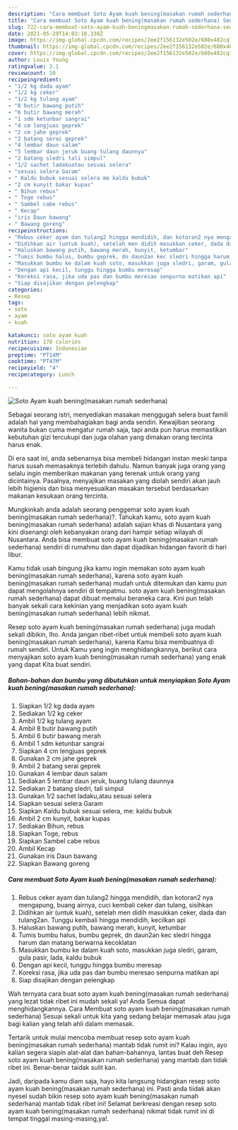 ```yaml
---
description: "Cara membuat Soto Ayam kuah bening(masakan rumah sederhana) Sederhana Untuk Jualan"
title: "Cara membuat Soto Ayam kuah bening(masakan rumah sederhana) Sederhana Untuk Jualan"
slug: 722-cara-membuat-soto-ayam-kuah-beningmasakan-rumah-sederhana-sederhana-untuk-jualan
date: 2021-05-29T14:03:10.338Z
image: https://img-global.cpcdn.com/recipes/2ee2f156132e502e/680x482cq70/soto-ayam-kuah-beningmasakan-rumah-sederhana-foto-resep-utama.jpg
thumbnail: https://img-global.cpcdn.com/recipes/2ee2f156132e502e/680x482cq70/soto-ayam-kuah-beningmasakan-rumah-sederhana-foto-resep-utama.jpg
cover: https://img-global.cpcdn.com/recipes/2ee2f156132e502e/680x482cq70/soto-ayam-kuah-beningmasakan-rumah-sederhana-foto-resep-utama.jpg
author: Louis Young
ratingvalue: 3.1
reviewcount: 10
recipeingredient:
- "1/2 kg dada ayam"
- "1/2 kg ceker"
- "1/2 kg tulang ayam"
- "8 butir bawang putih"
- "6 butir bawang merah"
- "1 sdm ketunbar sangrai"
- "4 cm lengjuas geprek"
- "2 cm jahe geprek"
- "2 batang serai geprek"
- "4 lembar daun salam"
- "5 lembar daun jeruk buang tulang daunnya"
- "2 batang sledri tali simpul"
- "1/2 sachet ladakuatau sesuai selera"
- "sesuai selera Garam"
- " Kaldu bubuk sesuai selera me kaldu bubuk"
- "2 cm kunyit bakar kupas"
- " Bihun rebus"
- " Toge rebus"
- " Sambel cabe rebus"
- " Kecap"
- "iris Daun bawang"
- " Bawang goreng"
recipeinstructions:
- "Rebus ceker ayam dan tulang2 hingga mendidih, dan kotoran2 nya mengapung, buang airnya, cuci kembali ceker dan tulang, sisihkan"
- "Didihkan air (untuk kuah), setelah men didih masukkan ceker, dada dan tulang2an. Tunggu kembali hingga mendidih, kecilkan api"
- "Haluskan bawang putih, bawang merah, kunyit, ketumbar"
- "Tumis bumbu halus, bumbu geprek, dn daun2an kec sledri hingga harum dan matang berwarna kecoklatan"
- "Masukkan bumbu ke dalam kuah soto, masukkan juga sledri, garam, gula pasir, lada, kaldu bubuk"
- "Dengan api kecil, tunggu hingga bumbu meresap"
- "Koreksi rasa, jika uda pas dan bumbu meresao senpurna matikan api"
- "Siap disajikan dengan pelengkap"
categories:
- Resep
tags:
- soto
- ayam
- kuah

katakunci: soto ayam kuah 
nutrition: 178 calories
recipecuisine: Indonesian
preptime: "PT14M"
cooktime: "PT47M"
recipeyield: "4"
recipecategory: Lunch

---
```



![Soto Ayam kuah bening(masakan rumah sederhana)](https://img-global.cpcdn.com/recipes/2ee2f156132e502e/680x482cq70/soto-ayam-kuah-beningmasakan-rumah-sederhana-foto-resep-utama.jpg)

Sebagai seorang istri, menyediakan masakan menggugah selera buat famili adalah hal yang membahagiakan bagi anda sendiri. Kewajiban seorang  wanita bukan cuma mengatur rumah saja, tapi anda pun harus memastikan kebutuhan gizi tercukupi dan juga olahan yang dimakan orang tercinta harus enak.

Di era  saat ini, anda sebenarnya bisa membeli hidangan instan meski tanpa harus susah memasaknya terlebih dahulu. Namun banyak juga orang yang selalu ingin memberikan makanan yang terenak untuk orang yang dicintainya. Pasalnya, menyajikan masakan yang diolah sendiri akan jauh lebih higienis dan bisa menyesuaikan masakan tersebut berdasarkan makanan kesukaan orang tercinta. 



Mungkinkah anda adalah seorang penggemar soto ayam kuah bening(masakan rumah sederhana)?. Tahukah kamu, soto ayam kuah bening(masakan rumah sederhana) adalah sajian khas di Nusantara yang kini disenangi oleh kebanyakan orang dari hampir setiap wilayah di Nusantara. Anda bisa membuat soto ayam kuah bening(masakan rumah sederhana) sendiri di rumahmu dan dapat dijadikan hidangan favorit di hari libur.

Kamu tidak usah bingung jika kamu ingin memakan soto ayam kuah bening(masakan rumah sederhana), karena soto ayam kuah bening(masakan rumah sederhana) mudah untuk ditemukan dan kamu pun dapat mengolahnya sendiri di tempatmu. soto ayam kuah bening(masakan rumah sederhana) dapat dibuat memalui beraneka cara. Kini pun telah banyak sekali cara kekinian yang menjadikan soto ayam kuah bening(masakan rumah sederhana) lebih nikmat.

Resep soto ayam kuah bening(masakan rumah sederhana) juga mudah sekali dibikin, lho. Anda jangan ribet-ribet untuk membeli soto ayam kuah bening(masakan rumah sederhana), karena Kamu bisa membuatnya di rumah sendiri. Untuk Kamu yang ingin menghidangkannya, berikut cara menyajikan soto ayam kuah bening(masakan rumah sederhana) yang enak yang dapat Kita buat sendiri.

<!--inarticleads1-->

##### Bahan-bahan dan bumbu yang dibutuhkan untuk menyiapkan Soto Ayam kuah bening(masakan rumah sederhana):

1. Siapkan 1/2 kg dada ayam
1. Sediakan 1/2 kg ceker
1. Ambil 1/2 kg tulang ayam
1. Ambil 8 butir bawang putih
1. Ambil 6 butir bawang merah
1. Ambil 1 sdm ketunbar sangrai
1. Siapkan 4 cm lengjuas geprek
1. Gunakan 2 cm jahe geprek
1. Ambil 2 batang serai geprek
1. Gunakan 4 lembar daun salam
1. Sediakan 5 lembar daun jeruk, buang tulang daunnya
1. Sediakan 2 batang sledri, tali simpul
1. Gunakan 1/2 sachet ladaku,atau sesuai selera
1. Siapkan sesuai selera Garam
1. Siapkan  Kaldu bubuk sesuai selera, me: kaldu bubuk
1. Ambil 2 cm kunyit, bakar kupas
1. Sediakan  Bihun, rebus
1. Siapkan  Toge, rebus
1. Siapkan  Sambel cabe rebus
1. Ambil  Kecap
1. Gunakan iris Daun bawang
1. Siapkan  Bawang goreng




<!--inarticleads2-->

##### Cara membuat Soto Ayam kuah bening(masakan rumah sederhana):

1. Rebus ceker ayam dan tulang2 hingga mendidih, dan kotoran2 nya mengapung, buang airnya, cuci kembali ceker dan tulang, sisihkan
1. Didihkan air (untuk kuah), setelah men didih masukkan ceker, dada dan tulang2an. Tunggu kembali hingga mendidih, kecilkan api
1. Haluskan bawang putih, bawang merah, kunyit, ketumbar
1. Tumis bumbu halus, bumbu geprek, dn daun2an kec sledri hingga harum dan matang berwarna kecoklatan
1. Masukkan bumbu ke dalam kuah soto, masukkan juga sledri, garam, gula pasir, lada, kaldu bubuk
1. Dengan api kecil, tunggu hingga bumbu meresap
1. Koreksi rasa, jika uda pas dan bumbu meresao senpurna matikan api
1. Siap disajikan dengan pelengkap




Wah ternyata cara buat soto ayam kuah bening(masakan rumah sederhana) yang lezat tidak ribet ini mudah sekali ya! Anda Semua dapat menghidangkannya. Cara Membuat soto ayam kuah bening(masakan rumah sederhana) Sesuai sekali untuk kita yang sedang belajar memasak atau juga bagi kalian yang telah ahli dalam memasak.

Tertarik untuk mulai mencoba membuat resep soto ayam kuah bening(masakan rumah sederhana) mantab tidak rumit ini? Kalau ingin, ayo kalian segera siapin alat-alat dan bahan-bahannya, lantas buat deh Resep soto ayam kuah bening(masakan rumah sederhana) yang mantab dan tidak ribet ini. Benar-benar taidak sulit kan. 

Jadi, daripada kamu diam saja, hayo kita langsung hidangkan resep soto ayam kuah bening(masakan rumah sederhana) ini. Pasti anda tiidak akan nyesel sudah bikin resep soto ayam kuah bening(masakan rumah sederhana) mantab tidak ribet ini! Selamat berkreasi dengan resep soto ayam kuah bening(masakan rumah sederhana) nikmat tidak rumit ini di tempat tinggal masing-masing,ya!.

